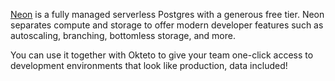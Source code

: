 [Neon](https://neon.tech/) is a fully managed serverless Postgres with a generous free tier. Neon separates compute and storage to offer modern developer features such as autoscaling, branching, bottomless storage, and more.

You can use it together with Okteto to give your team one-click access to development environments that look like production, data included!